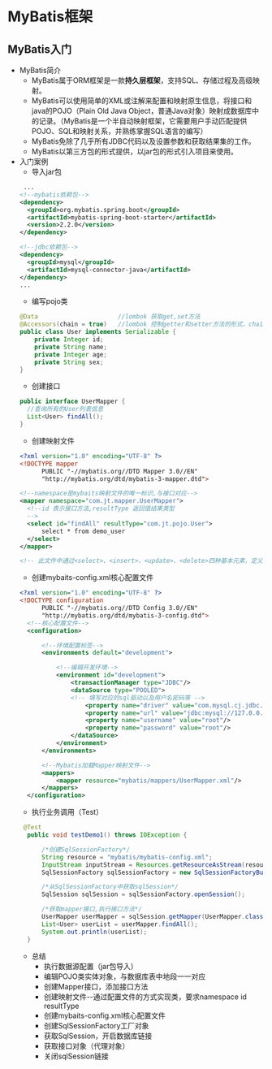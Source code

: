 # MyBatis框架

## MyBatis入门

- MyBatis简介<br>
  - MyBatis属于ORM框架是一款**持久层框架**，支持SQL、存储过程及高级映射。
  - MyBatis可以使用简单的XML或注解来配置和映射原生信息，将接口和java的POJO（Plain Old Java Object，普通Java对象）映射成数据库中的记录。（MyBatis是一个半自动映射框架，它需要用户手动匹配提供POJO、SQL和映射关系，并熟练掌握SQL语言的编写）
  - MyBatis免除了几乎所有JDBC代码以及设置参数和获取结果集的工作。
  - MyBatis以第三方包的形式提供，以jar包的形式引入项目来使用。
- 入门案例
  - 导入jar包
  ```xml
   ...
  <!--mybatis依赖包-->
  <dependency>
    <groupId>org.mybatis.spring.boot</groupId>
    <artifactId>mybatis-spring-boot-starter</artifactId>
    <version>2.2.0</version>
  </dependency>

  <!--jdbc依赖包-->
  <dependency>
    <groupId>mysql</groupId>
    <artifactId>mysql-connector-java</artifactId>
  </dependency>
  ...
  ```
  - 编写pojo类
  ```java
  @Data                      //lombok 获取get,set方法
  @Accessors(chain = true)   //lombok 控制getter和setter方法的形式，chain=true返回对象
  public class User implements Serializable {
      private Integer id;
      private String name;
      private Integer age;
      private String sex;
  }
  ```
  - 创建接口
  ```java
  public interface UserMapper {
    //查询所有的User列表信息
    List<User> findAll();
  }

  ```
  - 创建映射文件
  ```xml
  <?xml version="1.0" encoding="UTF-8" ?>
  <!DOCTYPE mapper
        PUBLIC "-//mybatis.org//DTD Mapper 3.0//EN"
        "http://mybatis.org/dtd/mybatis-3-mapper.dtd">

  <!--namespace是mybaits映射文件的唯一标识,与接口对应-->
  <mapper namespace="com.jt.mapper.UserMapper">
    <!--id 表示接口方法,resultType 返回值结果类型
    -->
    <select id="findAll" resultType="com.jt.pojo.User">
        select * from demo_user
    </select>
  </mapper>

  <!-- 此文件中通过<select>、<insert>、<update>、<delete>四种基本元素，定义了对数据库表增删改查操作的SQL语句，可以由用户根据应用性能需要进行优化编程。 -->
  ```
  - 创建mybaits-config.xml核心配置文件
  ```xml
  <?xml version="1.0" encoding="UTF-8" ?>
  <!DOCTYPE configuration
        PUBLIC "-//mybatis.org//DTD Config 3.0//EN"
        "http://mybatis.org/dtd/mybatis-3-config.dtd">
    <!--核心配置文件-->
    <configuration>

        <!--环境配置标签-->
        <environments default="development">

            <!--编辑开发环境-->
            <environment id="development">
                <transactionManager type="JDBC"/>
                <dataSource type="POOLED">
                <!-- 填写对应的sql驱动以及用户名密码等 -->
                    <property name="driver" value="com.mysql.cj.jdbc.Driver"/>
                    <property name="url" value="jdbc:mysql://127.0.0.1:3306/jt?serverTimezone=GMT%2B8&amp;useUnicode=true&amp;characterEncoding=utf8&amp;autoReconnect=true&amp;allowMultiQueries=true"/>
                    <property name="username" value="root"/>
                    <property name="password" value="root"/>
                </dataSource>
            </environment>
        </environments>

        <!--Mybatis加载Mapper映射文件-->
        <mappers>
            <mapper resource="mybatis/mappers/UserMapper.xml"/>
        </mappers>
    </configuration>
  ```
  - 执行业务调用（Test）
  ```java
   @Test
    public void testDemo1() throws IOException {

        /*创建SqlSessionFactory*/
        String resource = "mybatis/mybatis-config.xml";
        InputStream inputStream = Resources.getResourceAsStream(resource);
        SqlSessionFactory sqlSessionFactory = new SqlSessionFactoryBuilder().build(inputStream);

        /*从SqlSessionFactory中获取sqlSession*/
        SqlSession sqlSession = sqlSessionFactory.openSession();

        /*获取mapper接口,执行接口方法*/
        UserMapper userMapper = sqlSession.getMapper(UserMapper.class);
        List<User> userList = userMapper.findAll();
        System.out.println(userList);
    }
  ```
  - 总结
    - 执行数据源配置（jar包导入）
    - 编辑POJO类实体对象，与数据库表中地段一一对应
    - 创建Mapper接口，添加接口方法
    - 创建映射文件--通过配置文件的方式实现类，要求namespace id resultType
    - 创建mybaits-config.xml核心配置文件
    - 创建SqlSessionFactory工厂对象
    - 获取SqlSession，开启数据库链接
    - 获取接口对象（代理对象）
    - 关闭sqlSession链接